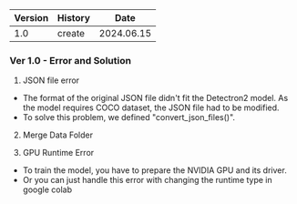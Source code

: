 
| Version | History | Date |
|---------|---------|------|
| 1.0 | create | 2024.06.15 |


### Ver 1.0 - Error and Solution
1. JSON file error
* The format of the original JSON file didn't fit the Detectron2 model. As the model requires COCO dataset, the JSON file had to be modified.
* To solve this problem, we defined "convert_json_files()".

2. Merge Data Folder


3. GPU Runtime Error
* To train the model, you have to prepare the NVIDIA GPU and its driver.
* Or you can just handle this error with changing the runtime type in google colab 

